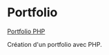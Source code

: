 # Portfolio  

[Portfolio PHP](https://mamedgohabur.42web.io/)  

Création d'un portfolio avec PHP.
